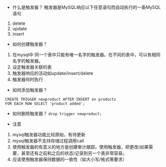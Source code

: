 * 什么是触发器？
触发器是MySQL响应以下任意语句而自动执行的一条MySQL语句
1. delete
2. update
3. insert

* 如何创建触发器？
1. 在mysql中 同一个表中只能有唯一名字的触发器。在不同的表中，可以有相同名字的触发器。
2. 设定触发器关联的表
3. 触发器响应的活动如update/insert/delete
4. 触发器何时执行


* 如何添加触发器？
```
CREATE TRIGGER newproduct AFTER INSERT on products
FOR EACH ROW SELECT 'product added';
```

* 如何删除触发器？
`drop trigger newproduct;`


* 注意
1. mysql触发器功能比较原始，有待更新
2. mysql触发器不支持存储过程调用call
3. 使用触发器的有意义的地方是创建审计跟踪。使用触发器，把更改(如果需要，甚至还有之前和之后的状态)记录到另一个表非常容易。
4. 应该使用触发器保持数据的一致性（如大小写/格式等要求）


